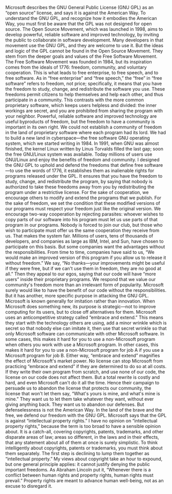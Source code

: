 Microsoft describes the GNU General Public License (GNU GPL) as an “open source” license, and says it is against the American Way. To understand the GNU GPL, and recognize how it embodies the American Way, you must first be aware that the GPL was not designed for open source. The Open Source Movement, which was launched in 1998, aims to develop powerful, reliable software and improved technology, by inviting the public to collaborate in software development. Many developers in that movement use the GNU GPL, and they are welcome to use it. But the ideas and logic of the GPL cannot be found in the Open Source Movement. They stem from the deeper goals and values of the Free Software Movement. The Free Software Movement was founded in 1984, but its inspiration comes from the ideals of 1776: freedom, community, and voluntary cooperation. This is what leads to free enterprise, to free speech, and to free software. As in “free enterprise” and “free speech,” the “free” in “free software” refers to freedom, not price; specifically, it means that you have the freedom to study, change, and redistribute the software you use. These freedoms permit citizens to help themselves and help each other, and thus participate in a community. This contrasts with the more common proprietary software, which keeps users helpless and divided: the inner workings are secret, and you are prohibited from sharing the program with your neighbor. Powerful, reliable software and improved technology are useful byproducts of freedom, but the freedom to have a community is important in its own right. We could not establish a community of freedom in the land of proprietary software where each program had its lord. We had to build a new land in cyberspace—the free software GNU operating system, which we started writing in 1984. In 1991, when GNU was almost finished, the kernel Linux written by Linus Torvalds filled the last gap; soon the free GNU/Linux system was available. Today millions of users use GNU/Linux and enjoy the benefits of freedom and community. I designed the GNU GPL to uphold and defend the freedoms that define free software—to use the words of 1776, it establishes them as inalienable rights for programs released under the GPL. It ensures that you have the freedom to study, change, and redistribute the program, by saying that nobody is authorized to take these freedoms away from you by redistributing the program under a restrictive license. For the sake of cooperation, we encourage others to modify and extend the programs that we publish. For the sake of freedom, we set the condition that these modified versions of our programs must respect your freedom just like the original version. We encourage two-way cooperation by rejecting parasites: whoever wishes to copy parts of our software into his program must let us use parts of that program in our programs. Nobody is forced to join our club, but those who wish to participate must offer us the same cooperation they receive from us. That makes the system fair. Millions of users, tens of thousands of developers, and companies as large as IBM, Intel, and Sun, have chosen to participate on this basis. But some companies want the advantages without the responsibilities. From time to time, companies have said to us, “We would make an improved version of this program if you allow us to release it without freedom.” We say, “No thanks—your improvements might be useful if they were free, but if we can't use them in freedom, they are no good at all.” Then they appeal to our egos, saying that our code will have “more users” inside their proprietary programs. We respond that we value our community's freedom more than an irrelevant form of popularity. Microsoft surely would like to have the benefit of our code without the responsibilities. But it has another, more specific purpose in attacking the GNU GPL. Microsoft is known generally for imitation rather than innovation. When Microsoft does something new, its purpose is strategic—not to improve computing for its users, but to close off alternatives for them. Microsoft uses an anticompetitive strategy called “embrace and extend.” This means they start with the technology others are using, add a minor wrinkle which is secret so that nobody else can imitate it, then use that secret wrinkle so that only Microsoft software can communicate with other Microsoft software. In some cases, this makes it hard for you to use a non-Microsoft program when others you work with use a Microsoft program. In other cases, this makes it hard for you to use a non-Microsoft program for job A if you use a Microsoft program for job B. Either way, “embrace and extend” magnifies the effect of Microsoft's market power. No license can stop Microsoft from practicing “embrace and extend” if they are determined to do so at all costs. If they write their own program from scratch, and use none of our code, the license on our code does not affect them. But a total rewrite is costly and hard, and even Microsoft can't do it all the time. Hence their campaign to persuade us to abandon the license that protects our community, the license that won't let them say, “What's yours is mine, and what's mine is mine.” They want us to let them take whatever they want, without ever giving anything back. They want us to abandon our defenses. But defenselessness is not the American Way. In the land of the brave and the free, we defend our freedom with the GNU GPL. Microsoft says that the GPL is against “intellectual property rights.” I have no opinion on “intellectual property rights,” because the term is too broad to have a sensible opinion about. It is a catch-all, covering copyrights, patents, trademarks, and other disparate areas of law; areas so different, in the laws and in their effects, that any statement about all of them at once is surely simplistic. To think intelligently about copyrights, patents or trademarks, you must think about them separately. The first step is declining to lump them together as “intellectual property.” My views about copyright take an hour to expound, but one general principle applies: it cannot justify denying the public important freedoms. As Abraham Lincoln put it, “Whenever there is a conflict between human rights and property rights, human rights must prevail.” Property rights are meant to advance human well-being, not as an excuse to disregard it.